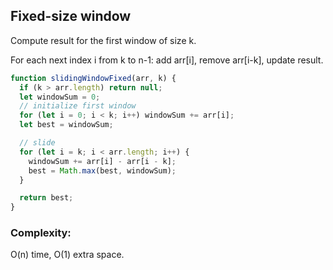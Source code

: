 ## Fixed-size window

Compute result for the first window of size k.

For each next index i from k to n-1: add arr[i], remove arr[i-k], update result.

```javascript
function slidingWindowFixed(arr, k) {
  if (k > arr.length) return null;
  let windowSum = 0;
  // initialize first window
  for (let i = 0; i < k; i++) windowSum += arr[i];
  let best = windowSum;

  // slide
  for (let i = k; i < arr.length; i++) {
    windowSum += arr[i] - arr[i - k];
    best = Math.max(best, windowSum);
  }

  return best;
}
```

### Complexity:

O(n) time, O(1) extra space.
